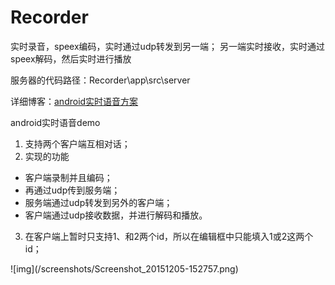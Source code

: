 # Recorder
实时录音，speex编码，实时通过udp转发到另一端； 另一端实时接收，实时通过speex解码，然后实时进行播放

服务器的代码路径：Recorder\app\src\server

详细博客：[android实时语音方案](https://janseon.github.io/android-speex-speech/)

<p></p>
android实时语音demo

1. 支持两个客户端互相对话；
2. 实现的功能
  * 客户端录制并且编码；
  * 再通过udp传到服务端；
  * 服务端通过udp转发到另外的客户端；
  * 客户端通过udp接收数据，并进行解码和播放。
3. 在客户端上暂时只支持1、和2两个id，所以在编辑框中只能填入1或2这两个id；

<p></p>
![img](/screenshots/Screenshot_20151205-152757.png)
